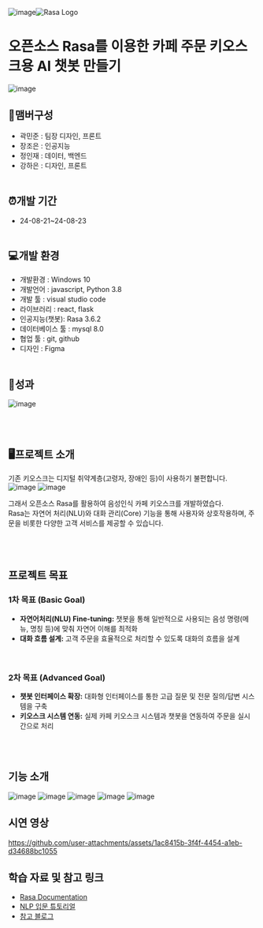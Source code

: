 ![image](https://github.com/user-attachments/assets/962fee80-59a3-4f6c-a8a5-1b2ae1a67da2)![Rasa Logo](https://github.com/user-attachments/assets/1646dc9b-ab28-4848-984a-844d9d6d0576)

# 오픈소스 Rasa를 이용한 카페 주문 키오스크용 AI 챗봇 만들기</h1>
![image](https://github.com/user-attachments/assets/71638153-78fe-4404-9ca1-029a1743cbe1)

## 🧑맴버구성
- 곽민준 : 팀장 디자인, 프론트
- 장조은 : 인공지능
- 정인재 : 데이터, 백엔드
- 강하은 : 디자인, 프론트
<br><br>
## ⏰개발 기간
- 24-08-21~24-08-23
<br><br>
## 💻개발 환경
- 개발환경 : Windows 10 
- 개발언어 : javascript, Python 3.8
- 개발 툴 : visual studio code
- 라이브러리 : react, flask
- 인공지능(챗봇): Rasa 3.6.2
- 데이터베이스 툴 : mysql 8.0
- 협업 툴 : git, github
- 디자인 : Figma
<br><br>
## 🚀성과
![image](https://github.com/user-attachments/assets/fcec44e6-79df-4410-9dc9-cabada6f37d4)




<br><br>
## 🖥프로젝트 소개<br>
기존 키오스크는 디지털 취약계층(고령자, 장애인 등)이 사용하기 불편합니다.
![image](https://github.com/user-attachments/assets/73246304-1e75-4e0d-9114-7c18e0f0690a)
![image](https://github.com/user-attachments/assets/81cdc155-5df5-4a9b-a3a6-30696e3930ce)


그래서 오픈소스 Rasa를 활용하여 음성인식 카페 키오스크를 개발하였습다. <br>
Rasa는 자연어 처리(NLU)와 대화 관리(Core) 기능을 통해 사용자와 상호작용하며, 주문을 비롯한 다양한 고객 서비스를 제공할 수 있습니다.
<br><br><br><br>


## 프로젝트 목표
### 1차 목표 (Basic Goal)
- **자연어처리(NLU) Fine-tuning:** 챗봇을 통해 일반적으로 사용되는 음성 명령(메뉴, 명칭 등)에 맞춰 자연어 이해를 최적화
- **대화 흐름 설계:** 고객 주문을 효율적으로 처리할 수 있도록 대화의 흐름을 설계
<br><br><br>


### 2차 목표 (Advanced Goal)
- **챗봇 인터페이스 확장:** 대화형 인터페이스를 통한 고급 질문 및 전문 질의/답변 시스템을 구축
- **키오스크 시스템 연동:** 실제 카페 키오스크 시스템과 챗봇을 연동하여 주문을 실시간으로 처리

<br><br>

## 기능 소개
![image](https://github.com/user-attachments/assets/849ffa7c-bfe6-4b46-a327-8bfcfd814e46)
![image](https://github.com/user-attachments/assets/924dddf1-5885-4f97-8e50-ddece054837f)
![image](https://github.com/user-attachments/assets/b376db4b-7d28-4cb4-abf8-d22867c262c7)
![image](https://github.com/user-attachments/assets/961c9921-14f5-4374-ac04-de6fd6aec841)
![image](https://github.com/user-attachments/assets/9ac2af5c-9167-47f9-ac4d-a41a0198a864)




## 시연 영상
https://github.com/user-attachments/assets/1ac8415b-3f4f-4454-a1eb-d34688bc1055



## 학습 자료 및 참고 링크
- [Rasa Documentation](https://rasa.com/docs/)
- [NLP 입문 튜토리얼](https://roytravel.tistory.com/360)
- [참고 블로그](https://better-tomorrow-than-today.tistory.com/category/%ED%94%84%EB%A0%88%EC%9E%84%EC%9B%8C%ED%81%AC/RASA%20%EC%B1%97%EB%B4%87%20API)





